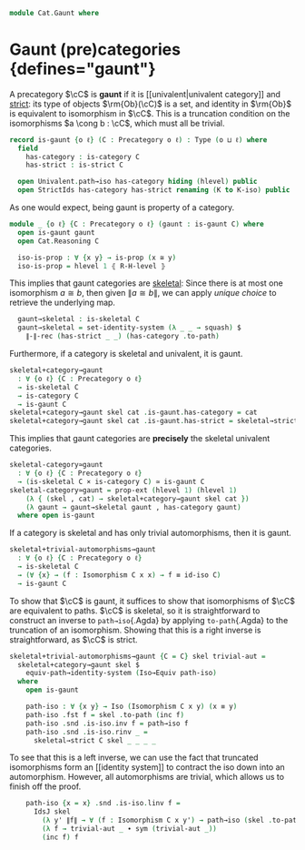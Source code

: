 <!--
```agda
open import 1Lab.Path.IdentitySystem.Strict

open import Cat.Skeletal
open import Cat.Prelude
open import Cat.Strict

import Cat.Reasoning

open Cat.Reasoning using (Isomorphism; id-iso)
```
-->

```agda
module Cat.Gaunt where
```

# Gaunt (pre)categories {defines="gaunt"}

A precategory $\cC$ is **gaunt** if it is [[univalent|univalent
category]] and [strict]: its type of objects $\rm{Ob}(\cC)$ is a set,
and identity in $\rm{Ob}$ is equivalent to isomorphism in $\cC$. This is
a truncation condition on the isomorphisms $a \cong b : \cC$, which must
all be trivial.

[strict]: Cat.Strict.html

```agda
record is-gaunt {o ℓ} (C : Precategory o ℓ) : Type (o ⊔ ℓ) where
  field
    has-category : is-category C
    has-strict : is-strict C

  open Univalent.path→iso has-category hiding (hlevel) public
  open StrictIds has-category has-strict renaming (K to K-iso) public
```

<!--
```agda
unquoteDecl H-Level-is-gaunt = declare-record-hlevel 1 H-Level-is-gaunt (quote is-gaunt)
```
-->

As one would expect, being gaunt is property of a category.

```agda
module _ {o ℓ} {C : Precategory o ℓ} (gaunt : is-gaunt C) where
  open is-gaunt gaunt
  open Cat.Reasoning C

  iso-is-prop : ∀ {x y} → is-prop (x ≅ y)
  iso-is-prop = hlevel 1 ⦃ R-H-level ⦄
```

This implies that gaunt categories are [skeletal]: Since there is at
most one isomorphism $a \cong b$, then given $\| a \cong b \|$, we can
apply _unique choice_ to retrieve the underlying map.

[skeletal]: Cat.Skeletal.html

```agda
  gaunt→skeletal : is-skeletal C
  gaunt→skeletal = set-identity-system (λ _ _ → squash) $
    ∥-∥-rec (has-strict _ _) (has-category .to-path)
```

Furthermore, if a category is skeletal and univalent, it is gaunt.

```agda
skeletal+category→gaunt
  : ∀ {o ℓ} {C : Precategory o ℓ}
  → is-skeletal C
  → is-category C
  → is-gaunt C
skeletal+category→gaunt skel cat .is-gaunt.has-category = cat
skeletal+category→gaunt skel cat .is-gaunt.has-strict = skeletal→strict _ skel
```

This implies that gaunt categories are **precisely** the skeletal
univalent categories.

```agda
skeletal-category≃gaunt
  : ∀ {o ℓ} {C : Precategory o ℓ}
  → (is-skeletal C × is-category C) ≃ is-gaunt C
skeletal-category≃gaunt = prop-ext (hlevel 1) (hlevel 1)
    (λ { (skel , cat) → skeletal+category→gaunt skel cat })
    (λ gaunt → gaunt→skeletal gaunt , has-category gaunt)
  where open is-gaunt
```

If a category is skeletal and has only trivial automorphisms, then it
is gaunt.

```agda
skeletal+trivial-automorphisms→gaunt
  : ∀ {o ℓ} {C : Precategory o ℓ}
  → is-skeletal C
  → (∀ {x} → (f : Isomorphism C x x) → f ≡ id-iso C)
  → is-gaunt C
```

To show that $\cC$ is gaunt, it suffices to show that isomorphisms of
$\cC$ are equivalent to paths. $\cC$ is skeletal, so it is straightforward
to construct an inverse to `path→iso`{.Agda} by applying `to-path`{.Agda}
to the truncation of an isomorphism. Showing that this is a right inverse
is straightforward, as $\cC$ is strict.


```agda
skeletal+trivial-automorphisms→gaunt {C = C} skel trivial-aut =
  skeletal+category→gaunt skel $
    equiv-path→identity-system (Iso→Equiv path-iso)
  where
    open is-gaunt

    path-iso : ∀ {x y} → Iso (Isomorphism C x y) (x ≡ y)
    path-iso .fst f = skel .to-path (inc f)
    path-iso .snd .is-iso.inv f = path→iso f
    path-iso .snd .is-iso.rinv _ =
      skeletal→strict C skel _ _ _ _
```

To see that this is a left inverse, we can use the fact that truncated
isomorphisms form an [[identity system]] to contract the iso down into an
automorphism. However, all automorphisms are trivial, which allows us to
finish off the proof.

```agda
    path-iso {x = x} .snd .is-iso.linv f =
      IdsJ skel
        (λ y' ∥f∥ → ∀ (f : Isomorphism C x y') → path→iso (skel .to-path ∥f∥) ≡ f)
        (λ f → trivial-aut _ ∙ sym (trivial-aut _))
        (inc f) f
```
